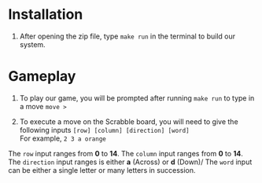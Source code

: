 # Installation

1.  After opening the zip file, type ``make run`` in the terminal to build our system.

# Gameplay

1. To play our game, you will be prompted after running ``make run`` to type
in a move ``move > ``

2. To execute a move on the Scrabble board, you will need to give the following
inputs ``[row] [column] [direction] [word] ``  
For example, ``2 3 a orange``

The ``row`` input ranges from __0__  to __14__.
The ``column`` input ranges from __0__ to __14__.
The ``direction`` input ranges is either __a__ (Across) or __d__ (Down)/ 
The ``word`` input can be either a single letter or many letters in succession.